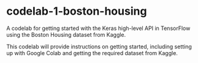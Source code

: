 # codelab-1-boston-housing
A codelab for getting started with the Keras high-level API in TensorFlow using the Boston Housing dataset from Kaggle.

This codelab will provide instructions on getting started, including setting up with Google Colab and getting the required dataset from Kaggle.
